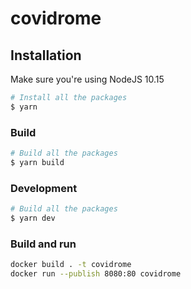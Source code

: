 # covidrome

## Installation

Make sure you're using NodeJS 10.15

```sh
# Install all the packages
$ yarn
```

### Build

```sh
# Build all the packages
$ yarn build
```

### Development

```sh
# Build all the packages
$ yarn dev
```

### Build and run

```sh
docker build . -t covidrome
docker run --publish 8080:80 covidrome
```